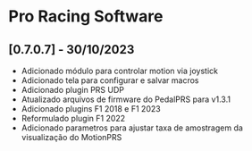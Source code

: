 # Pro Racing Software

## [0.7.0.7] - 30/10/2023

 - Adicionado módulo para controlar motion via joystick
 - Adicionado tela para configurar e salvar macros
 - Adicionado plugin PRS UDP
 - Atualizado arquivos de firmware do PedalPRS para v1.3.1
 - Adicionado plugins F1 2018 e F1 2023
 - Reformulado plugin F1 2022
 - Adicionado parametros para ajustar taxa de amostragem da visualização do MotionPRS
